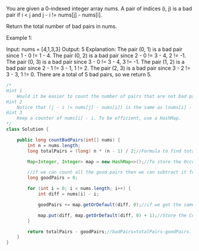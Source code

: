 You are given a 0-indexed integer array nums. A pair of indices (i, j) is a bad pair if i < j and j - i != nums[j] - nums[i].

Return the total number of bad pairs in nums.

 

Example 1:

Input: nums = [4,1,3,3]
Output: 5
Explanation: The pair (0, 1) is a bad pair since 1 - 0 != 1 - 4.
The pair (0, 2) is a bad pair since 2 - 0 != 3 - 4, 2 != -1.
The pair (0, 3) is a bad pair since 3 - 0 != 3 - 4, 3 != -1.
The pair (1, 2) is a bad pair since 2 - 1 != 3 - 1, 1 != 2.
The pair (2, 3) is a bad pair since 3 - 2 != 3 - 3, 1 != 0.
There are a total of 5 bad pairs, so we return 5.

```java
/*
Hint 1
    Would it be easier to count the number of pairs that are not bad pairs?
Hint 2
    Notice that (j - i != nums[j] - nums[i]) is the same as (nums[i] - i != nums[j] - j).
Hint 3
    Keep a counter of nums[i] - i. To be efficient, use a HashMap.
*/
class Solution {

    public long countBadPairs(int[] nums) {
        int n = nums.length;
        long totalPairs = (long) n * (n - 1) / 2;//Formula to find total number of pairs in 'n' length array

        Map<Integer, Integer> map = new HashMap<>();//To store the Occurence of difference 'nums[i]-i'

        //if we can count all the good pairs then we can subtract it from totalPairs to get all the bad pairs.
        long goodPairs = 0;

        for (int i = 0; i < nums.length; i++) {
            int diff = nums[i] - i;

            goodPairs += map.getOrDefault(diff, 0);//if we got the same difference that means the same difference has already occured through difference of some other nums[i]-i hence these both will form a Good pair because 'nums[currI]-currI==nums[prevI]-prevI'.

            map.put(diff, map.getOrDefault(diff, 0) + 1);//Store the Count of the Difference
        }

        return totalPairs - goodPairs;//badPairs=totalPairs-goodPairs.
    }
}

```
